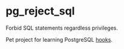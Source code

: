 # pg_reject_sql 
Forbid SQL statements regardless privileges.

Pet project for learning PostgreSQL [hooks](https://wiki.postgresql.org/images/e/e3/Hooks_in_postgresql.pdf).
